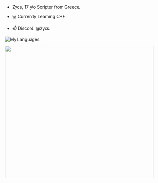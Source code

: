 - Zycs, 17 y/o Scripter from Greece.

- 💻 Currently Learning C++

- :mailbox: Discord: @zycs.


![My Languages](https://skillicons.dev/icons?i=py,lua,nodejs,js,html,css,cpp,cs,net)




<div align="left">
  <img src="https://media.giphy.com/media/YFkpsHWCsNUUo/giphy.gif" width="489" height="436"/>
</div>



<!---
--->
